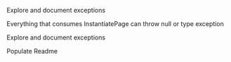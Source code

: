 ﻿Explore and document exceptions

Everything that consumes InstantiatePage can throw null or type exception

Explore and document exceptions

Populate Readme

